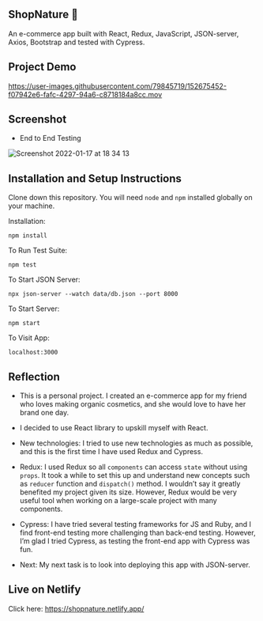 ## ShopNature 🌿

An e-commerce app built with React, Redux, JavaScript, JSON-server, Axios, Bootstrap and tested with Cypress.


## Project Demo

https://user-images.githubusercontent.com/79845719/152675452-f07942e6-fafc-4297-94a6-c8718184a8cc.mov


## Screenshot

* End to End Testing

![Screenshot 2022-01-17 at 18 34 13](https://user-images.githubusercontent.com/79845719/149985442-80692f86-f5d3-41fc-a9f3-b71cc08e3aa7.png)



## Installation and Setup Instructions


Clone down this repository. You will need `node` and `npm` installed globally on your machine.  

Installation:

`npm install`  

To Run Test Suite:  

`npm test` 

To Start JSON Server:

`npx json-server --watch data/db.json --port 8000`

To Start Server:

`npm start`  

To Visit App:

`localhost:3000`  

## Reflection

 * This is a personal project. I created an e-commerce app for my friend who loves making organic cosmetics, and she would love to have her brand one day.

* I decided to use React library to upskill myself with React.

* New technologies: I tried to use new technologies as much as possible, and this is the first time I have used Redux and Cypress.

* Redux: I used Redux so all `components` can access `state` without using `props`. It took a while to set this up and understand new concepts such as `reducer` function and `dispatch()` method. I wouldn’t say it greatly benefited my project given its size. However, Redux would be very useful tool when working on a large-scale project with many components.

* Cypress: I have tried several testing frameworks for JS and Ruby, and I find front-end testing more challenging than back-end testing. However, I’m glad I tried Cypress, as testing the front-end app with Cypress was fun.

* Next: My next task is to look into deploying this app with JSON-server.

## Live on Netlify

Click here: https://shopnature.netlify.app/